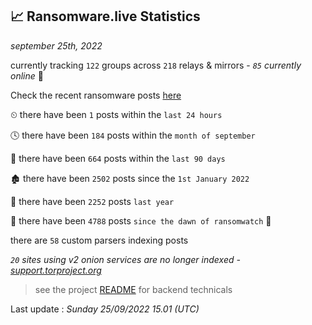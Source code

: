 
## 📈 Ransomware.live Statistics
_september 25th, 2022_

currently tracking `122` groups across `218` relays & mirrors - _`85` currently online_ 📡

Check the recent ransomware posts [here](https://www.ransomware.live/#/recentposts)


⏲ there have been `1` posts within the `last 24 hours`

🕓 there have been `184` posts within the `month of september`

📅 there have been `664` posts within the `last 90 days`

🏚 there have been `2502` posts since the `1st January 2022`

🚀 there have been `2252` posts `last year`

🦕 there have been `4788` posts `since the dawn of ransomwatch` 🐣

there are `58` custom parsers indexing posts

_`20` sites using v2 onion services are no longer indexed - [support.torproject.org](https://support.torproject.org/onionservices/v2-deprecation/)_

> see the project [README](https://github.com/jmousqueton/ransomwatch#readme) for backend technicals



Last update : _Sunday 25/09/2022 15.01 (UTC)_

